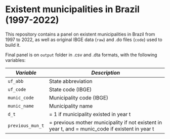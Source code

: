 # Existent municipalities in Brazil (1997-2022)

This repository contains a panel on existent municipalities in Brazil from 1997 to 2022, as well as original IBGE data (`raw`) and .do files (`code`) used to build it. 

Final panel is on `output` folder in .csv and .dta formats, with the following variables:

| ***Variable***| ***Description*** |
|-----|-----|
| `uf_abb` | State abbreviation|
| `uf_code` | State code (IBGE)|
| `munic_code` |Municipality code (IBGE)|
| `munic_name` |Municipality name|
| `d_t` |= 1 if municipality existed in year t|
| `previous_mun_t` |= previous mother municipality if not existent in year t, and = munic_code if existent in year t|
